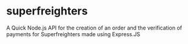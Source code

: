 # superfreighters

A Quick Node.js API for the creation of an order and the verification of payments for Superfreighters made using Express.JS
